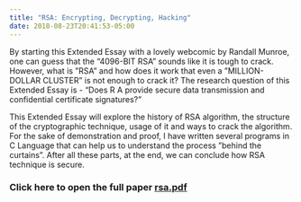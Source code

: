 ```yaml
---
title: "RSA: Encrypting, Decrypting, Hacking"
date: 2018-08-23T20:41:53-05:00
---
```


By starting this Extended Essay with a lovely webcomic by Randall Munroe, one can guess that the “4096-BIT RSA” sounds like it is tough to crack. However, what is ”RSA” and how does it work that even a ”MILLION-DOLLAR CLUSTER” is not enough to crack it? The research question of this Extended Essay is - “Does R A provide secure data transmission and confidential certificate signatures?”

This Extended Essay will explore the history of RSA algorithm, the structure of the cryptographic technique, usage of it and ways to crack the algorithm. For the sake of demonstration and proof, I have written several programs in C Language that can help us to understand the process ”behind the curtains”. After all these parts, at the end, we can conclude how RSA technique is secure.

### Click here to open the full paper [rsa.pdf](rsa.pdf)
